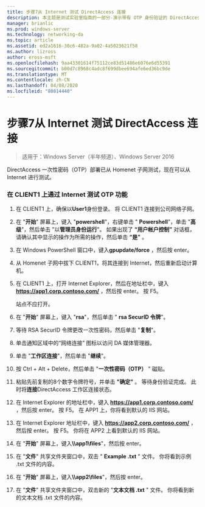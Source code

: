 ```yaml
---
title: 步骤7从 Internet 测试 DirectAccess 连接
description: 本主题是测试实验室指南的一部分-演示带有 OTP 身份验证的 DirectAccess 和用于 Windows Server 2016 的 RSA SecurID
manager: brianlic
ms.prod: windows-server
ms.technology: networking-da
ms.topic: article
ms.assetid: ed2a1616-30c6-482a-9a02-4a5023621f58
ms.author: lizross
author: eross-msft
ms.openlocfilehash: 9aa43301614f75112ce83d51486e6076e6d55391
ms.sourcegitcommit: b00d7c8968c4adc8f699dbee694afe6ed36bc9de
ms.translationtype: MT
ms.contentlocale: zh-CN
ms.lasthandoff: 04/08/2020
ms.locfileid: "80814440"
---
```

# <a name="step-7-test-directaccess-connectivity-from-the-internet"></a>步骤7从 Internet 测试 DirectAccess 连接

>适用于：Windows Server（半年频道）、Windows Server 2016

DirectAccess 一次性密码（OTP）部署已从 Homenet 子网测试，现在可以从 Internet 进行测试。  
  
### <a name="to-test-otp-functionality-from-the-internet-on-client1"></a>在 CLIENT1 上通过 Internet 测试 OTP 功能  
  
1. 在 CLIENT1 上，确保以**User1**身份登录。 将 CLIENT1 连接到公司网络子网。  
  
2. 在 "**开始**" 屏幕上，键入 "**powershell**"，右键单击 " **Powershell**"，单击 "**高级**"，然后单击 "以**管理员身份运行**"。 如果出现了 **“用户帐户控制”** 对话框，请确认其中显示的操作为所需的操作，然后单击 **“是”** 。  
  
3. 在 Windows PowerShell 窗口中，键入**gpupdate/force** ，然后按 enter。  
  
4. 从 Homenet 子网中拔下 CLIENT1，将其连接到 Internet，然后重新启动计算机。  
  
5. 在 CLIENT1 上，打开 Internet Explorer，然后在地址栏中，键入 **https://app1.corp.contoso.com/** ，然后按 enter。 按 F5。  
  
   站点不应打开。  
  
6. 在 "**开始**" 屏幕上，键入 "**rsa**"，然后单击 " **rsa SecurID 令牌**"。  
  
7. 等待 RSA SecurID 令牌更改一次性密码，然后单击 "**复制**"。  
  
8. 单击通知区域中的“网络连接” 图标以访问 DA 媒体管理器。  
  
9. 单击 "**工作区连接**"，然后单击 "**继续**"。  
  
10. 按 Ctrl + Alt + Delete，然后单击 "**一次性密码（OTP）** " 磁贴。  
  
11. 粘贴先前复制的8个数字令牌符号，并单击 **"确定"** 。 等待身份验证完成。 此时将**连接**DirectAccess 工作区连接状态。  
  
12. 在 Internet Explorer 的地址栏中，键入 **https://app1.corp.contoso.com/** ，然后按 enter。 按 F5。 在 APP1 上，你将看到默认的 IIS 网站。  
  
13. 在 Internet Explorer 地址栏中，键入 **https://app2.corp.contoso.com/** ，然后按 enter。 按 F5。 你将在 APP2 上看到默认的 IIS 网站。  
  
14. 在 "**开始**" 屏幕上，键入<strong>\\\app1\files</strong>"，然后按 enter。  
  
15. 在 "**文件**" 共享文件夹窗口中，双击 " **Example .txt** " 文件。 你将看到示例 .txt 文件的内容。  
  
16. 在 "**开始**" 屏幕上，键入<strong>\\\app2\files</strong>"，然后按 enter。  
  
17. 在 "**文件**" 共享文件夹窗口中，双击新的 "**文本文档 .txt** " 文件。 你将看到新的文本文档 .txt 文件的内容。  
  


